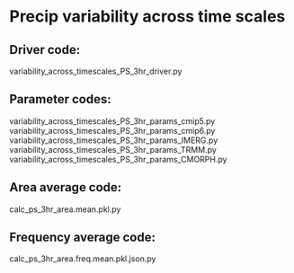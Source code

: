 # Precip variability across time scales

## Driver code:
variability_across_timescales_PS_3hr_driver.py

## Parameter codes:
variability_across_timescales_PS_3hr_params_cmip5.py   
variability_across_timescales_PS_3hr_params_cmip6.py   
variability_across_timescales_PS_3hr_params_IMERG.py   
variability_across_timescales_PS_3hr_params_TRMM.py   
variability_across_timescales_PS_3hr_params_CMORPH.py

## Area average code:
calc_ps_3hr_area.mean.pkl.py

## Frequency average code:
calc_ps_3hr_area.freq.mean.pkl.json.py
